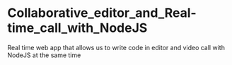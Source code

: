 # Collaborative_editor_and_Real-time_call_with_NodeJS
Real time web app that allows us to write code in editor and video call with NodeJS at the same time
